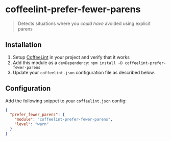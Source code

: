 # coffeelint-prefer-fewer-parens

> Detects situations where you *could have* avoided using explicit parens

## Installation

1. Setup [CoffeeLint](http://coffeelint.org) in your project and verify that it
   works
2. Add this module as a `devDependency`: `npm install -D coffeelint-prefer-fewer-parens`
3. Update your `coffeelint.json` configuration file as described below.

## Configuration

Add the following snippet to your `coffeelint.json` config:

```json
{
  "prefer_fewer_parens": {
    "module": "coffeelint-prefer-fewer-parens",
    "level": "warn"
  }
}
```
